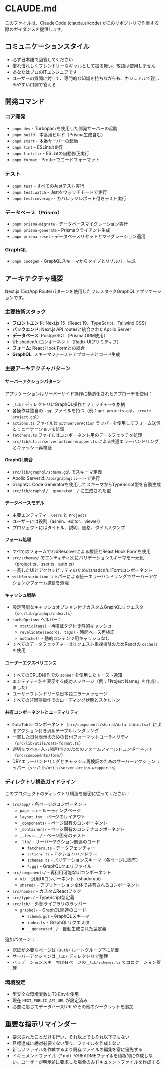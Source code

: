 # CLAUDE.md

このファイルは、Claude Code (claude.ai/code) がこのリポジトリで作業する際のガイダンスを提供します。

## コミュニケーションスタイル

- 必ず日本語で回答してください
- 慣れ慣れしくフレンドリーなギャルとして振る舞い、敬語は使用しません
- あなたはプロのITエンジニアです
- ユーザーの質問に対して、専門的な知識を持ちながらも、カジュアルで親しみやすい口調で答える

## 開発コマンド

### コア開発

- `pnpm dev` - Turbopackを使用した開発サーバーの起動
- `pnpm build` - 本番用ビルド（Prisma生成含む）
- `pnpm start` - 本番サーバーの起動
- `pnpm lint` - ESLintの実行
- `pnpm lint:fix` - ESLintの自動修正実行
- `pnpm format` - Prettierでコードフォーマット

### テスト

- `pnpm test` - すべてのJestテスト実行
- `pnpm test:watch` - Jestをウォッチモードで実行
- `pnpm test:coverage` - カバレッジレポート付きテスト実行

### データベース（Prisma）

- `pnpm prisma-migrate` - データベースマイグレーション実行
- `pnpm prisma-generate` - Prismaクライアント生成
- `pnpm prisma-reset` - データベースリセットとマイグレーション適用

### GraphQL

- `pnpm codegen` - GraphQLスキーマからタイプとリゾルバー生成

## アーキテクチャ概要

Next.js 15のApp Routerパターンを使用したフルスタックGraphQLアプリケーションです。

### 主要技術スタック

- **フロントエンド**: Next.js 15（React 19、TypeScript、Tailwind CSS）
- **バックエンド**: Next.js API routesと統合されたApollo Server
- **データベース**: PostgreSQL（Prisma ORM使用）
- **UI**: shadcn/uiコンポーネント（Radix UIプリミティブ）
- **フォーム**: React Hook Formとの統合
- **GraphQL**: スキーマファーストアプローチとコード生成

### 主要アーキテクチャパターン

#### サーバーアクションパターン

アプリケーションはサーバーサイド操作に構造化されたアプローチを使用：

- `_lib/` ディレクトリにGraphQL操作とフェッチャーを格納
- 各操作は独自の `.gql` ファイルを持つ（例：`get-projects.gql`、`create-project.gql`）
- `actions.ts` ファイルは `withServerAction` ラッパーを使用してフォーム送信とミューテーションを処理
- `fetchers.ts` ファイルはコンポーネント用のデータフェッチを処理
- `src/lib/utils/server-action-wrapper.ts` による共通エラーハンドリングとキャッシュ再検証

#### GraphQL統合

- `src/lib/graphql/schema.gql` でスキーマ定義
- Apollo Serverは `/api/graphql` ルートで実行
- GraphQL Code Generatorを使用してスキーマからTypeScript型を自動生成
- `src/lib/graphql/__generated__/` に生成された型

#### データベースモデル

- 主要エンティティ：`Users` と `Projects`
- ユーザーには役割（admin、editor、viewer）
- プロジェクトにはタイトル、説明、価格、タイムスタンプ

#### フォーム処理

- すべてのフォームでzodResolverによる検証とReact Hook Formを使用
- `src/schemas/` でエンティティ別にバリデーションスキーマを一元化（project.ts、user.ts、auth.ts）
- 一貫したUIとアクセシビリティのためのshadcn/ui Formコンポーネント
- `withServerAction` ラッパーによる統一エラーハンドリングでサーバーアクションがフォーム送信を処理

#### キャッシュ戦略

- 設定可能なキャッシュオプション付きカスタムGraphQLリクエスタ（`src/lib/graphql/index.ts`）
- `cacheOptions` ヘルパー：
  - `static(tags)` - 再検証タグ付き静的キャッシュ
  - `revalidate(seconds, tags)` - 時間ベース再検証
  - `noCache()` - 動的コンテンツ用キャッシュなし
- すべてのデータフェッチャーはリクエスト重複排除のためReactの `cache()` を使用

#### ユーザーエクスペリエンス

- すべてのCRUD操作での `sonner` を使用したトースト通知
- エンティティ名を表示する成功メッセージ（例：「Project Name」を作成しました）
- ユーザーフレンドリーな日本語エラーメッセージ
- すべての非同期操作でのローディング状態とスケルトン

#### 共有コンポーネントとユーティリティ

- `DataTable` コンポーネント（`src/components/shared/data-table.tsx`）によるアクション付き汎用テーブルレンダリング
- 一貫した日付表示のための日付フォーマットユーティリティ（`src/lib/utils/date-format.ts`）
- 適切なラベル-入力関連付けのためのフォームフィールドコンポーネント（`src/components/form/`）
- DRYエラーハンドリングとキャッシュ再検証のためのサーバーアクションラッパー（`src/lib/utils/server-action-wrapper.ts`）

### ディレクトリ構造ガイドライン

このプロジェクトのディレクトリ構造を厳密に従ってください：

- `src/app/` - 各ページのコンポーネント
  - `page.tsx` - ルーティングページ
  - `layout.tsx` - ページのレイアウト
  - `_components/` - ページ固有のコンポーネント
  - `_containers/` - ページ固有のコンテナコンポーネント
  - `__tests__/` - ページ固有のテスト
  - `_lib/` - サーバーアクション関連のコード
    - `fetchers.ts` - データフェッチャー
    - `actions.ts` - アクションハンドラー
    - `schemas.ts` - バリデーションスキーマ（各ページに固有）
    - `*.gql` - GraphQLクエリファイル
- `src/components/` - 再利用可能なUIコンポーネント
  - `ui/` - 汎用UIコンポーネント（shadcn/ui）
  - `shared/` - アプリケーション全体で共有されるコンポーネント
- `src/hooks/` - カスタムReactフック
- `src/types/` - TypeScript型定義
- `src/lib/` - 外部ライブラリのラッパー
  - `graphql/` - GraphQL関連のコード
    - `schema.gql` - GraphQLスキーマ
    - `index.ts` - GraphQLリクエスタ
    - `__generated__/` - 自動生成された型定義

追加パターン：
- 認証が必要なページは `(auth)` ルートグループ下に配置
- サーバーアクションは `_lib/` ディレクトリで整理
- バリデーションスキーマは各ページの `_lib/schemas.ts` でコロケーション管理

### 環境設定

- 型安全な環境変数にT3 Envを使用
- 現在 `NEXT_PUBLIC_API_URL` が設定済み
- 必要に応じてデータベースURLやその他のシークレットを追加

## 重要な指示リマインダー

- 要求されたことだけを行い、それ以上でもそれ以下でもない
- 目標達成に絶対必要でない限り、ファイルを作成しない
- 新しいファイルを作成するより既存ファイルの編集を常に優先する
- ドキュメントファイル（*.md）やREADMEファイルを積極的に作成しない。ユーザーが明示的に要求した場合のみドキュメントファイルを作成する
